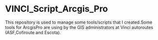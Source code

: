 # VINCI_Script_Arcgis_Pro

This repository is used to manage some tools/scripts that I created.Some tools for ArcgisPro are using by the GIS administrators at Vinci autoroutes (ASF,Cofiroute and Escota).
